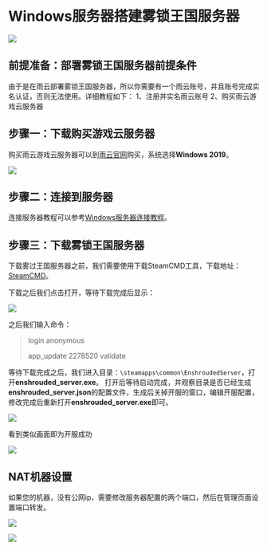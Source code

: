 # Windows服务器搭建雾锁王国服务器

![](https://cn-sy1.rains3.com/rainyun-assets/pic/2024/03/20240314102044_56b505e7943133671ec500de50df38b2.png)


## 前提准备：部署雾锁王国服务器前提条件
由于是在雨云部署雾锁王国服务器，所以你需要有一个雨云账号，并且账号完成实名认证，否则无法使用。详细教程如下：
1、注册并实名雨云账号
2、购买雨云游戏云服务器

## 步骤一：下载购买游戏云服务器

购买雨云游戏云服务器可以到[雨云官网](https://app.rainyun.com/apps/rgs/buy)购买，系统选择**Windows 2019**。

![](https://cn-sy1.rains3.com/rainyun-assets/pic/2024/03/20240312171425_d47c44b0a7e7da886987e7a9bcb68c29.png)

## 步骤二：连接到服务器

连接服务器教程可以参考[Windows服务器连接教程](/docs/rgs/detail/connect#连接到Windows服务器)。

## 步骤三：下载雾锁王国服务器

下载雾过王国服务器之前，我们需要使用下载SteamCMD工具，下载地址：[SteamCMD](https://steamcdn-a.akamaihd.net/client/installer/steamcmd.zip)。

下载之后我们点击打开，等待下载完成后显示：

![](https://cn-sy1.rains3.com/rainyun-assets/pic/2024/03/20240313155029_d2b90da9e92dffe70ce0f4fcb778948b.png)

之后我们输入命令：
> login anonymous<br/>
> 
> app_update 2278520 validate

等待下载完成之后，我们进入目录：`\steamapps\common\EnshroudedServer`，打开**enshrouded_server.exe**。
打开后等待启动完成，并观察目录是否已经生成**enshrouded_server.json**的配置文件，生成后关掉开服的窗口，编辑开服配置，修改完成后重新打开**enshrouded_server.exe**即可。

![](https://cn-sy1.rains3.com/rainyun-assets/pic/2024/03/20240313155528_66846d8f3b48f894dcff96765d6b0138.png)

看到类似画面即为开服成功

![](https://cn-sy1.rains3.com/rainyun-assets/pic/2024/03/20240313160847_0ddd152b5399a80bcd857657c3707f43.png)


## NAT机器设置
如果您的机器，没有公网ip，需要修改服务器配置的两个端口，然后在管理页面设置端口转发。

![](https://cn-sy1.rains3.com/rainyun-assets/pic/2024/03/20240313161023_0b104c4897d30e549adead08612c01a8.png)

![](https://cn-sy1.rains3.com/rainyun-assets/pic/2024/03/20240313161056_5f2efa802e52fd38ace45eb73e3ae052.png)

